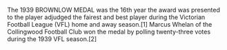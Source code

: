 The 1939 BROWNLOW MEDAL was the 16th year the award was presented to the player adjudged the fairest and best player during the Victorian Football League (VFL) home and away season.[1] Marcus Whelan of the Collingwood Football Club won the medal by polling twenty-three votes during the 1939 VFL season.[2]

